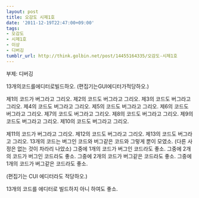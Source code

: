 ```yaml
---
layout: post
title: 오감도 시제1호
date: '2011-12-19T22:47:00+09:00'
tags:
- 오감도
- 시제1호
- 이상
- 디버깅
tumblr_url: http://think.golbin.net/post/14455164335/오감도-시제1호
---
```

부제: 디버깅

13개의코드를에디터로빌드하오.
(편집기는GUI에디터가적당하오.)

제1의 코드가 버그라고 그리오.
제2의 코드도 버그라고 그리오.
제3의 코드도 버그라고 그리오.
제4의 코드도 버그라고 그리오.
제5의 코드도 버그라고 그리오.
제6의 코드도 버그라고 그리오.
제7의 코드도 버그라고 그리오.
제8의 코드도 버그라고 그리오.
제9의 코드도 버그라고 그리오.
제10의 코드도 버그라고 그리오.

제11의 코드가 버그라고 그리오.
제12의 코드도 버그라고 그리오.
제13의 코드도 버그라고 그리오.
13개의 코드는 버그인 코드와 버그같은 코드와 그렇게 뿐이 모였소.
(다른 사정은 없는 것이 차라리 나았소)
그중에 1개의 코드가 버그인 코드라도 좋소.
그중에 2개의 코드가 버그인 코드라도 좋소.
그중에 2개의 코드가 버그같은 코드라도 좋소.
그중에 1개의 코드가 버그같은 코드라도 좋소.

(편집기는 CUI 에디터라도 적당하오.)

13개의 코드를 에디터로 빌드하지 아니 하여도 좋소.
